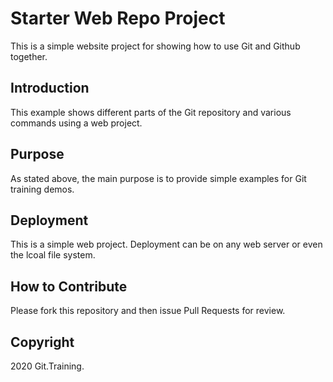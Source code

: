 # Starter Web Repo Project

This is a simple website project for showing how to use Git and Github together. 

## Introduction

This example shows different parts of the Git repository and various commands using a web project.

## Purpose

As stated above, the main purpose is to provide simple examples for Git training demos.

## Deployment

This is a simple web project. Deployment can be on any web server or even the lcoal file system. 

## How to Contribute
Please fork this repository and then issue Pull Requests for review.

## Copyright
2020 Git.Training.